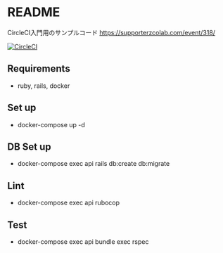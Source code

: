 # README

CircleCI入門用のサンプルコード
https://supporterzcolab.com/event/318/

[![CircleCI](https://circleci.com/gh/yutachaos/circleci-initial.svg?style=svg)](https://circleci.com/gh/yutachaos/circleci-initial)
## Requirements
- ruby, rails, docker

## Set up 
- docker-compose up -d

## DB Set up
- docker-compose exec api rails db:create db:migrate

## Lint
- docker-compose exec api rubocop

## Test 
- docker-compose exec api bundle exec rspec
